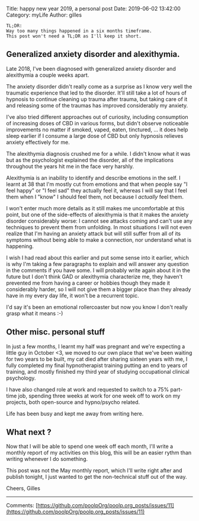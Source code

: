 Title: happy new year 2019, a personal post
Date: 2019-06-02 13:42:00
Category: myLife
Author: gilles

    TL;DR:
    Way too many things happened in a six months timeframe.
    This post won't need a TL;DR as I'll keep it short.


Generalized anxiety disorder and alexithymia.
--
Late 2018,
I've been diagnosed with generalized anxiety disorder and alexithymia a couple weeks apart.

The anxiety disorder didn't really come as a surprise as I know very well the traumatic experience that led to the disorder.
It'll still take a lot of hours of hypnosis to continue cleaning up trauma after trauma,
but taking care of it and releasing some of the traumas has improved considerably my anxiety.

I've also tried different approaches out of curiosity,
including consumption of increasing doses of CBD in various forms,
but didn't observe noticeable improvements no matter if smoked, vaped, eaten, tinctured, ...
it does help sleep earlier if I consume a large dose of CBD but only hypnosis relieves anxiety effectively for me.

The alexithymia diagnosis crushed me for a while.
I didn't know what it was but as the psychologist explained the disorder,
all of the implications throughout the years hit me in the face very harshly.

Alexithymia is an inability to identify and describe emotions in the self.
I learnt at 38 that I'm mostly cut from emotions and that when people say "I feel happy" or "I feel sad" they actually feel it,
whereas I will say that I feel them when I "know" I should feel them,
not because I _actually_ feel them.

I won't enter much more details as it still makes me uncomfortable at this point,
but one of the side-effects of alexithymia is that it makes the anxiety disorder considerably worse:
I cannot see attacks coming and can't use any techniques to prevent them from unfolding.
In most situations I will not even realize that I'm having an anxiety attack but will still suffer from all of its symptoms without being able to make a connection,
nor understand what is happening.

I wish I had read about this earlier and put some sense into it earlier,
which is why I'm taking a few paragraphs to explain and will answer any question in the comments if you have some.
I will probably write again about it in the future but I don't think GAD or alexithymia characterize me,
they haven't prevented me from having a career or hobbies though they made it considerably harder,
so I will not give them a bigger place than they already have in my every day life,
it won't be a recurrent topic.

I'd say it's been an emotional rollercoaster but now you know I don't really grasp what it means :-)


Other misc. personal stuff
--
In just a few months,
I learnt my half was pregnant and we're expecting a little guy in October <3,
we moved to our own place that we've been waiting for two years to be built,
my cat died after sharing sixteen years with me,
I fully completed my final hypnotherapist training putting an end to years of training,
and mostly finished my third year of studying occupational clinical psychology.

I have also changed role at work and requested to switch to a 75% part-time job,
spending three weeks at work for one week off to work on my projects,
both open-source and hypno/psycho related.

Life has been busy and kept me away from writing here.


What next ?
--
Now that I will be able to spend one week off each month,
I'll write a monthly report of my activities on this blog,
this will be an easier rythm than writing whenever I do something.

This post was not the May monthly report,
which I'll write right after and publish tonight,
I just wanted to get the non-technical stuff out of the way.

Cheers,
Gilles

--- 
Comments: [https://github.com/poolpOrg/poolp.org_posts/issues/11](https://github.com/poolpOrg/poolp.org_posts/issues/11)
